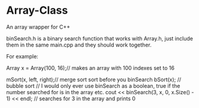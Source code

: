 # Array-Class
An array wrapper for C++

binSearch.h is a binary search function that works with Array.h, just include them in the same main.cpp and they should work together.

For example:

Array x = Array(100, 16);// makes an array with 100 indexes set to 16

mSort(x, left, right);// merge sort sort before you binSearch
bSort(x); // bubble sort
// I would only ever use binSearch as a boolean, true if the number searched for is in the array etc.
cout << binSearch(3, x, 0, x.Size() - 1) << endl; // searches for 3 in the array and prints 0
